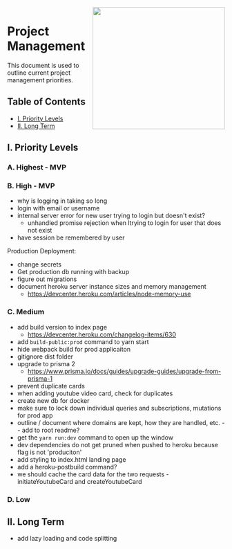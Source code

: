 <img align="right" width="306" height="282" src="https://github.com/jimmy-e/mybord-server/blob/master/etc/assets/projectManagement.jpg">

# Project Management

This document is used to outline current project management priorities.

## Table of Contents

* [I. Priority Levels](#i-priority-levels)   
* [II. Long Term](#ii-long-term)   

## I. Priority Levels

### A. Highest - MVP

### B. High - MVP

* why is logging in taking so long
* login with email or username
* internal server error for new user trying to login but doesn't exist?
  - unhandled promise rejection when ltrying to login for user that does not exist
* have session be remembered by user

Production Deployment:

* change secrets
* Get production db running with backup
* figure out migrations
* document heroku server instance sizes and memory management
  * https://devcenter.heroku.com/articles/node-memory-use

### C. Medium

* add build version to index page  
  *  https://devcenter.heroku.com/changelog-items/630 
* add `build-public:prod` command to yarn start
* hide webpack build for prod applicaiton
* gitignore dist folder
* upgrade to prisma 2
  * https://www.prisma.io/docs/guides/upgrade-guides/upgrade-from-prisma-1
* prevent duplicate cards
* when adding youtube video card, check for duplicates
* create new db for docker
* make sure to lock down individual queries and subscriptions, mutations for prod app
* outline / document where domains are kept, how they are handled, etc. -- add to root readme?
* get the `yarn run:dev` command to open up the window
* dev dependencies do not get pruned when pushed to heroku because flag is not 'produciton'
* add styling to index.html landing page
* add a heroku-postbuild command?
* we should cache the card data for the two requests - initiateYoutubeCard and createYoutubeCard

### D. Low

## II. Long Term  

* add lazy loading and code splitting
